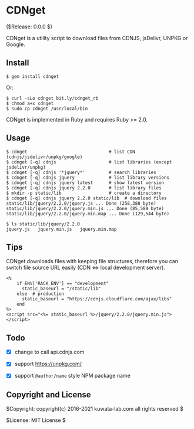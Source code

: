 CDNget
======

($Release: 0.0.0 $)

CDNget is a utility script to download files from CDNJS, jsDelivr, UNPKG or Google.


Install
-------

    $ gem install cdnget

Or:

    $ curl -sLo cdnget bit.ly/cdnget_rb
    $ chmod a+x cdnget
    $ sudo cp cdnget /usr/local/bin

CDNget is implemented in Ruby and requires Ruby >= 2.0.


Usage
-----

    $ cdnget                               # list CDN (cdnjs/jsdelivr/unpkg/google)
    $ cdnget [-q] cdnjs                    # list libraries (except jsdelivr/unpkg)
    $ cdnget [-q] cdnjs '*jquery*'         # search libraries
    $ cdnget [-q] cdnjs jquery             # list library versions
    $ cdnget [-q] cdnjs jquery latest      # show latest version
    $ cdnget [-q] cdnjs jquery 2.2.0       # list library files
    $ mkdir -p static/lib                  # create a directory
    $ cdnget [-q] cdnjs jquery 2.2.0 static/lib  # download files
    static/lib/jquery/2.2.0/jquery.js ... Done (258,388 byte)
    static/lib/jquery/2.2.0/jquery.min.js ... Done (85,589 byte)
    static/lib/jquery/2.2.0/jquery.min.map ... Done (129,544 byte)

    $ ls static/lib/jquery/2.2.0
    jquery.js	jquery.min.js	jquery.min.map


Tips
----

CDNget downloads files with keeping file structures, therefore you can
switch file source URL easily (CDN <=> local development server).

```erb
<%
    if ENV['RACK_ENV'] == "development"
      static_baseurl = "/static/lib"
    else  # production
      static_baseurl = "https://cdnjs.cloudflare.com/ajax/libs"
    end
%>
<script src="<%= static_baseurl %>/jquery/2.2.0/jquery.min.js"></script>
```


Todo
----

* [x] change to call api.cdnjs.com
* [x] support <https://unpkg.com/>
* [x] support `@author/name` style NPM package name


Copyright and License
---------------------

$Copyright: copyright(c) 2016-2021 kuwata-lab.com all rights reserved $

$License: MIT License $
